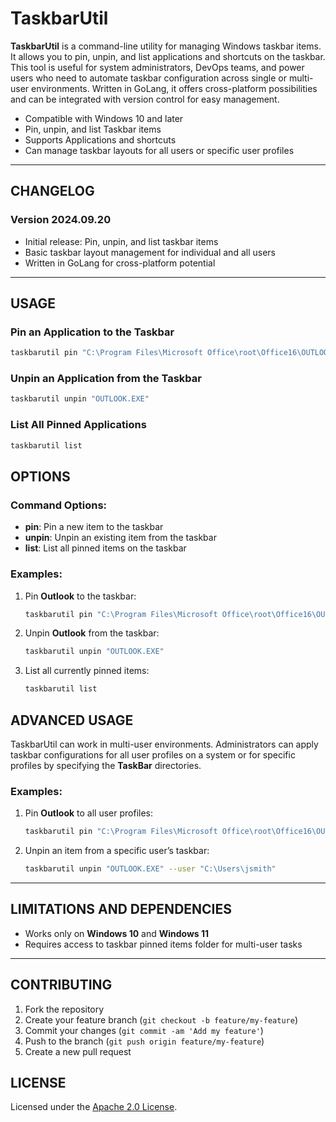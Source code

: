 # TaskbarUtil

**TaskbarUtil** is a command-line utility for managing Windows taskbar items. It allows you to pin, unpin, and list applications and shortcuts on the taskbar. This tool is useful for system administrators, DevOps teams, and power users who need to automate taskbar configuration across single or multi-user environments. Written in GoLang, it offers cross-platform possibilities and can be integrated with version control for easy management.

- Compatible with Windows 10 and later
- Pin, unpin, and list Taskbar items
- Supports Applications and shortcuts
- Can manage taskbar layouts for all users or specific user profiles

---

## **CHANGELOG**

### Version 2024.09.20
- Initial release: Pin, unpin, and list taskbar items
- Basic taskbar layout management for individual and all users
- Written in GoLang for cross-platform potential

---

## **USAGE**

### Pin an Application to the Taskbar
```bash
taskbarutil pin "C:\Program Files\Microsoft Office\root\Office16\OUTLOOK.EXE"
```

### Unpin an Application from the Taskbar
```bash
taskbarutil unpin "OUTLOOK.EXE"
```

### List All Pinned Applications
```bash
taskbarutil list
```

## **OPTIONS**

### Command Options:
- **pin**: Pin a new item to the taskbar
- **unpin**: Unpin an existing item from the taskbar
- **list**: List all pinned items on the taskbar

### Examples:
1. Pin **Outlook** to the taskbar:
   ```bash
   taskbarutil pin "C:\Program Files\Microsoft Office\root\Office16\OUTLOOK.EXE"
   ```

2. Unpin **Outlook** from the taskbar:
   ```bash
   taskbarutil unpin "OUTLOOK.EXE"
   ```

3. List all currently pinned items:
   ```bash
   taskbarutil list
   ```

## **ADVANCED USAGE**

TaskbarUtil can work in multi-user environments. Administrators can apply taskbar configurations for all user profiles on a system or for specific profiles by specifying the **TaskBar** directories.

### Examples:
1. Pin **Outlook** to all user profiles:
   ```bash
   taskbarutil pin "C:\Program Files\Microsoft Office\root\Office16\OUTLOOK.EXE" --allusers
   ```

2. Unpin an item from a specific user’s taskbar:
   ```bash
   taskbarutil unpin "OUTLOOK.EXE" --user "C:\Users\jsmith"
   ```

---

## **LIMITATIONS AND DEPENDENCIES**
- Works only on **Windows 10** and **Windows 11**
- Requires access to taskbar pinned items folder for multi-user tasks

---

## **CONTRIBUTING**

1. Fork the repository
2. Create your feature branch (`git checkout -b feature/my-feature`)
3. Commit your changes (`git commit -am 'Add my feature'`)
4. Push to the branch (`git push origin feature/my-feature`)
5. Create a new pull request

## **LICENSE**
Licensed under the [Apache 2.0 License](LICENSE).
